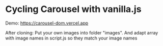 # Cycling Carousel with vanilla.js

Demo: https://carousel-dom.vercel.app

After cloning:
Put your own images into folder "images". 
And adapt array with image names in script.js so they match your image names